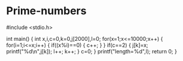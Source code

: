 # Prime-numbers
#include <stdio.h>

int main() {
   int x,i,c=0,k=0,j[2000],l=0;
   for(x=1;x<=10000;x++)
   {
    for(i=1;i<=x;i++)
    {
      if((x%i)==0)
      {
         c++;
      }
    }
    if(c==2)
    {
      j[k]=x;
      printf("%d\n",j[k]);
      l++;
      k++;
    }
    c=0;
   }
   printf("length=%d",l);
   return 0;
}
